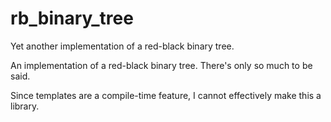 # rb_binary_tree
Yet another implementation of a red-black binary tree.

An implementation of a red-black binary tree. There's only so much to be said.

Since templates are a compile-time feature, I cannot effectively make this a library.

